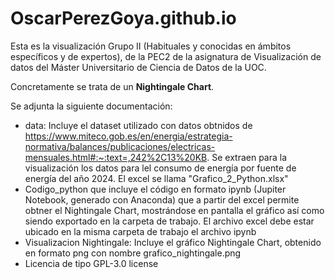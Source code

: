 # OscarPerezGoya.github.io

Esta es la visualización Grupo II (Habituales y conocidas en ámbitos específicos y de expertos), de la PEC2 de la asignatura de Visualización de datos del Máster Universitario de Ciencia de Datos de la UOC. 

Concretamente se trata de un **Nightingale Chart**. 

Se adjunta la siguiente documentación:

- data: Incluye el dataset utilizado con datos obtnidos de https://www.miteco.gob.es/en/energia/estrategia-normativa/balances/publicaciones/electricas-mensuales.html#:~:text=,242%2C13%20KB. Se extraen para la visualización los datos para lel consumo de energía por fuente de energía del año 2024. El excel se llama "Grafico_2_Python.xlsx"
-  Codigo_python que incluye el código en formato ipynb (Jupiter Notebook, generado con Anaconda) que a partir del excel permite obtner el Nightingale Chart, mostrándose en pantalla el gráfico así como siendo exportado en la carpeta de trabajo. El archivo excel debe estar ubicado en la misma carpeta de trabajo el archivo ipynb
-  Visualizacion Nightingale: Incluye el gráfico Nightingale Chart, obtenido en formato png con nombre grafico_nightingale.png
-  Licencia de tipo GPL-3.0 license
